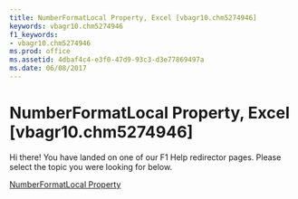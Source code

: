 ```yaml
---
title: NumberFormatLocal Property, Excel [vbagr10.chm5274946]
keywords: vbagr10.chm5274946
f1_keywords:
- vbagr10.chm5274946
ms.prod: office
ms.assetid: 4dbaf4c4-e3f0-47d9-93c3-d3e77869497a
ms.date: 06/08/2017
---
```



# NumberFormatLocal Property, Excel [vbagr10.chm5274946]

Hi there! You have landed on one of our F1 Help redirector pages. Please select the topic you were looking for below.

[NumberFormatLocal Property](http://msdn.microsoft.com/library/186aee6a-dd66-39a7-cebc-546c3e156d6d%28Office.15%29.aspx)

